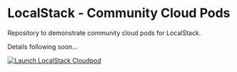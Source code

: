 # LocalStack - Community Cloud Pods

Repository to demonstrate community cloud pods for LocalStack.

Details following soon...

[![Launch LocalStack Cloudpod](https://localstack.cloud/gh/launch-pod-badge.svg)](https://app.localstack.cloud/launchpad?url=https://raw.githubusercontent.com/giograno/pods/main/pod-test)
